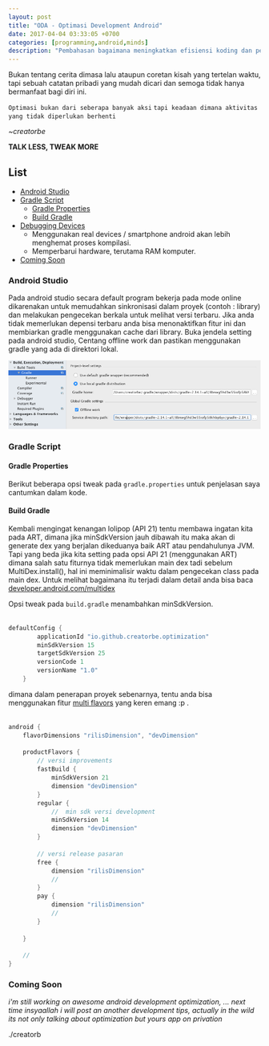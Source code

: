 ```yaml
---
layout: post
title: "ODA - Optimasi Development Android"
date: 2017-04-04 03:33:05 +0700
categories: [programming,android,minds]
description: "Pembahasan bagaimana meningkatkan efisiensi koding dan performa kerja dalam pengembangan aplikasi android"
---
```


Bukan tentang cerita dimasa lalu ataupun coretan kisah yang tertelan waktu, tapi sebuah catatan pribadi yang mudah dicari dan semoga tidak hanya bermanfaat bagi diri ini.

`Optimasi bukan dari seberapa banyak aksi`
`tapi keadaan dimana aktivitas yang tidak diperlukan berhenti`

*~creatorbe*

**TALK LESS, TWEAK MORE**

## List
  - [Android Studio](#android-studio)
  - [Gradle Script](#gradle-script)
    - [Gradle Properties](#gradle-properties)
    - [Build Gradle](#build-gradle)
  - [Debugging Devices](debugging-devices)
    - Menggunakan real devices / smartphone android akan lebih menghemat proses kompilasi.
    - Memperbarui hardware, terutama RAM komputer.
  - [Coming Soon](#coming-soon)


### Android Studio

Pada android studio secara default program bekerja pada mode online dikarenakan untuk memudahkan sinkronisasi dalam proyek (contoh : library) dan melakukan pengecekan berkala untuk melihat versi terbaru. Jika anda tidak memerlukan depensi terbaru anda bisa menonaktifkan fitur ini dan membiarkan gradle menggunakan cache dari library. Buka jendela setting pada android studio, Centang offline work dan pastikan menggunakan gradle yang ada di direktori lokal.

![android-offline-work](https://raw.githubusercontent.com/CreatorB/res/master/pic/improve-android-development-creatorbe.png)

### Gradle Script

#### Gradle Properties

Berikut beberapa opsi tweak pada `gradle.properties` untuk penjelasan saya cantumkan dalam kode.

<script src="https://gist.github.com/CreatorB/0911fa88d62b8255b336bc6a6af697a1.js"></script>


#### Build Gradle

Kembali mengingat kenangan lolipop (API 21) tentu membawa ingatan kita pada ART, dimana jika minSdkVersion jauh dibawah itu maka akan di generate dex yang berjalan dikeduanya baik ART atau pendahulunya JVM. Tapi yang beda jika kita setting pada opsi API 21 (menggunakan ART) dimana salah satu fiturnya tidak memerlukan main dex tadi sebelum MultiDex.install(), hal ini meminimalisir waktu dalam pengecekan class pada main dex. Untuk melihat bagaimana itu terjadi dalam detail anda bisa baca [developer.android.com/multidex](http://developer.android.com/tools/building/multidex.html#dev-build)

Opsi tweak pada `build.gradle` menambahkan minSdkVersion.

```gradle

defaultConfig {
        applicationId "io.github.creatorbe.optimization"
        minSdkVersion 15
        targetSdkVersion 25
        versionCode 1
        versionName "1.0"
    }

```

dimana dalam penerapan proyek sebenarnya, tentu anda bisa menggunakan fitur [multi flavors](http://tools.android.com/tech-docs/new-build-system/user-guide#TOC-Multi-flavor-variants) yang keren emang :p .

```gradle

android {
    flavorDimensions "rilisDimension", "devDimension"
    
    productFlavors {
        // versi improvements
        fastBuild {
            minSdkVersion 21
            dimension "devDimension"
        }
        regular {
            //  min sdk versi development
            minSdkVersion 14
            dimension "devDimension"
        }
        
        // versi release pasaran
        free {
            dimension "rilisDimension"
            //
        }
        pay {
            dimension "rilisDimension"
            //
        }
        
    }
    
    //
}

```


### Coming Soon

*i'm still working on awesome android development optimization, ...*
*next time insyaallah i will post an another development tips, actually in the wild its not only talking about optimization but yours app on privation*


./creatorb

